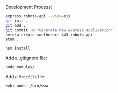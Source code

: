 
Development Process:

```` sh
express robots-api --view=ejs
git init .
git add .
git commit -m "Generate new express application"
heroku create southernct-443-robots-api
atom .
````

```` sh
npm install
````

Add a .gitignore file:

```` sh
node_modules/
````

Add a `Procfile` file:

```` sh
web: node ./bin/www
````
